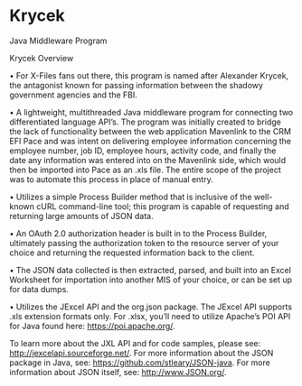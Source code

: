 # Krycek
Java Middleware Program

Krycek Overview

•	For X-Files fans out there, this program is named after Alexander Krycek, the antagonist known for passing information between the shadowy government agencies and the FBI.

•	A lightweight, multithreaded Java middleware program for connecting two differentiated language API’s.  The program was initially created to bridge the lack of functionality between the web application Mavenlink to the CRM EFI Pace and was intent on delivering employee information concerning the employee number, job ID, employee hours, activity code, and finally the date any information was entered into on the Mavenlink side, which would then be imported into Pace as an .xls file.  The entire scope of the project was to automate this process in place of manual entry.

•	Utilizes a simple Process Builder method that is inclusive of the well-known cURL command-line tool; this program is capable of requesting and returning large amounts of JSON data.

•	An OAuth 2.0 authorization header is built in to the Process Builder, ultimately passing the authorization token to the resource server of your choice and returning the requested information back to the client.

•	The JSON data collected is then extracted, parsed, and built into an Excel Worksheet for importation into another MIS of your choice, or can be set up for data dumps.

•	Utilizes the JExcel API and the org.json package.  The JExcel API supports .xls extension formats only.  For .xlsx, you’ll need to utilize Apache’s POI API for Java found here: https://poi.apache.org/.


To learn more about the JXL API and for code samples, please see: http://jexcelapi.sourceforge.net/.  For more information about the JSON package in Java, see: https://github.com/stleary/JSON-java.  For more information about JSON itself, see: http://www.JSON.org/.
